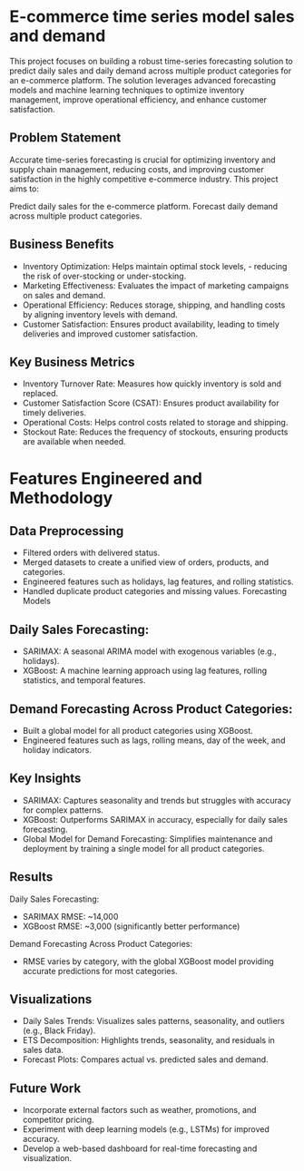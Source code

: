 
# E-commerce time series model sales and demand 

This project focuses on building a robust time-series forecasting solution to predict daily sales and daily demand across multiple product categories for an e-commerce platform. The solution leverages advanced forecasting models and machine learning techniques to optimize inventory management, improve operational efficiency, and enhance customer satisfaction.

## Problem Statement
Accurate time-series forecasting is crucial for optimizing inventory and supply chain management, reducing costs, and improving customer satisfaction in the highly competitive e-commerce industry. This project aims to:

Predict daily sales for the e-commerce platform.
Forecast daily demand across multiple product categories.

## Business Benefits

- Inventory Optimization: Helps maintain optimal stock levels, - reducing the risk of over-stocking or under-stocking.
- Marketing Effectiveness: Evaluates the impact of marketing campaigns on sales and demand.
- Operational Efficiency: Reduces storage, shipping, and handling costs by aligning inventory levels with demand.
- Customer Satisfaction: Ensures product availability, leading to timely deliveries and improved customer satisfaction.

## Key Business Metrics

- Inventory Turnover Rate: Measures how quickly inventory is sold and replaced.
- Customer Satisfaction Score (CSAT): Ensures product availability for timely deliveries.
- Operational Costs: Helps control costs related to storage and shipping.
- Stockout Rate: Reduces the frequency of stockouts, ensuring products are available when needed.

# Features Engineered and Methodology
## Data Preprocessing
- Filtered orders with delivered status.
- Merged datasets to create a unified view of orders, products, and categories.
- Engineered features such as holidays, lag features, and rolling statistics.
- Handled duplicate product categories and missing values.
Forecasting Models

## Daily Sales Forecasting:

- SARIMAX: A seasonal ARIMA model with exogenous variables (e.g., holidays).
- XGBoost: A machine learning approach using lag features, rolling statistics, and temporal features.

## Demand Forecasting Across Product Categories:

- Built a global model for all product categories using XGBoost.
- Engineered features such as lags, rolling means, day of the week, and holiday indicators.

## Key Insights

- SARIMAX: Captures seasonality and trends but struggles with accuracy for complex patterns.
- XGBoost: Outperforms SARIMAX in accuracy, especially for daily sales forecasting.
- Global Model for Demand Forecasting: Simplifies maintenance and deployment by training a single model for all product categories.

## Results

Daily Sales Forecasting:

- SARIMAX RMSE: ~14,000
- XGBoost RMSE: ~3,000 (significantly better performance)

Demand Forecasting Across Product Categories:

- RMSE varies by category, with the global XGBoost model providing accurate predictions for most categories.

## Visualizations
- Daily Sales Trends: Visualizes sales patterns, seasonality, and outliers (e.g., Black Friday).
- ETS Decomposition: Highlights trends, seasonality, and residuals in sales data.
- Forecast Plots: Compares actual vs. predicted sales and demand.
## Future Work
- Incorporate external factors such as weather, promotions, and competitor pricing.
- Experiment with deep learning models (e.g., LSTMs) for improved accuracy.
- Develop a web-based dashboard for real-time forecasting and visualization.
